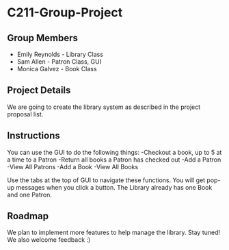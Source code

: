 # C211-Group-Project

## Group Members
* Emily Reynolds - Library Class
* Sam Allen - Patron Class, GUI
* Monica Galvez - Book Class

## Project Details
We are going to create the library system as described in the project proposal list.

## Instructions
You can use the GUI to do the following things:
-Checkout a book, up to 5 at a time to a Patron
-Return all books a Patron has checked out
-Add a Patron
-View All Patrons
-Add a Book
-View All Books

Use the tabs at the top of GUI to navigate these functions.
You will get pop-up messages when you click a button.
The Library already has one Book and one Patron. 

## Roadmap
We plan to implement more features to help manage the library. Stay tuned!
We also welcome feedback :)
